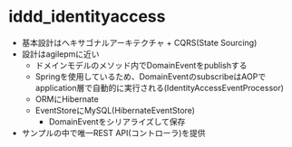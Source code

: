 # iddd_identityaccess

- 基本設計はヘキサゴナルアーキテクチャ + CQRS(State Sourcing)
- 設計はagilepmに近い
  - ドメインモデルのメソッド内でDomainEventをpublishする
  - Springを使用しているため、DomainEventのsubscribeはAOPでapplication層で自動的に実行される(IdentityAccessEventProcessor)
  - ORMにHibernate
  - EventStoreにMySQL(HibernateEventStore)
    - DomainEventをシリアライズして保存
- サンプルの中で唯一REST API(コントローラ)を提供